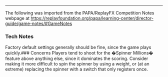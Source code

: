 ***
The following was imported from the PAPA/ReplayFX Competition Notes webpage at https://replayfoundation.org/papa/learning-center/director-guide/game-notes/#GameNotes
### Tech Notes
            
Factory default settings generally should be fine, since the game plays quickly.### Concerns
Players tend to shoot for the �Spinner Millions� feature above anything else, since it dominates the scoring. Consider making it more difficult to spin the spinner by using a weight, or (at an extreme) replacing the spinner with a switch that only registers once.

